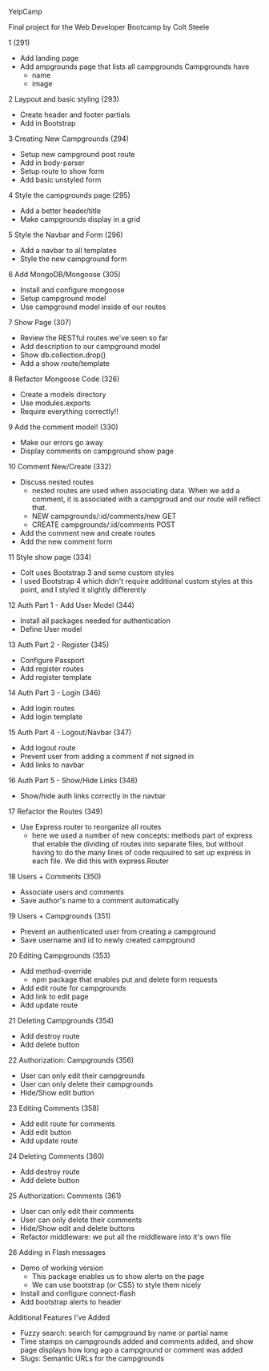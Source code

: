 YelpCamp

Final project for the Web Developer Bootcamp by Colt Steele

1 (291)
  - Add landing page
  - Add ampgrounds page that lists all campgrounds
    Campgrounds have
    - name
    - image

2 Laypout and basic styling (293)
  - Create header and footer partials
  - Add in Bootstrap

3 Creating New Campgrounds (294)
  - Setup new campground post route
  - Add in body-parser
  - Setup route to show form
  - Add basic unstyled form

4 Style the campgrounds page (295)
  - Add a better header/title
  - Make campgrounds display in a grid

5 Style the Navbar and Form (296)
  - Add a navbar to all templates
  - Style the new campground form

6 Add MongoDB/Mongoose (305)
  - Install and configure mongoose
  - Setup campground model
  - Use campground model inside of our routes

7 Show Page (307)
  - Review the RESTful routes we've seen so far
  - Add description to our campground model
  - Show db.collection.drop()
  - Add a show route/template

8 Refactor Mongoose Code (326)
  - Create a models directory
  - Use modules.exports
  - Require everything correctly!!

9 Add the comment model! (330)
  - Make our errors go away
  - Display comments on campground show page

10 Comment New/Create (332)
  - Discuss nested routes
    - nested routes are used when associating data. When we add a comment, it is associated with a campgroud and our route will reflect that.
    - NEW     campgrounds/:id/comments/new    GET
    - CREATE  campgrounds/:id/comments        POST
  - Add the comment new and create routes
  - Add the new comment form

11 Style show page (334)
  - Colt uses Bootstrap 3 and some custom styles
  - I used Bootstrap 4 which didn't require additional custom styles at this point, and I styled it slightly differently

12 Auth Part 1 - Add User Model (344)
  - Install all packages needed for authentication
  - Define User model

13 Auth Part 2 - Register (345)
  - Configure Passport
  - Add register routes
  - Add register template

14 Auth Part 3 - Login (346)
  - Add login routes
  - Add login template

15 Auth Part 4 - Logout/Navbar (347)
  - Add logout route
  - Prevent user from adding a comment if not signed in
  - Add links to navbar

16 Auth Part 5 - Show/Hide Links (348)
  - Show/hide auth links correctly in the navbar

17 Refactor the Routes (349)
  - Use Express router to reorganize all routes
    - here we used a number of new concepts: methods part of express that enable the dividing of routes into separate files, but without having to do the many lines of code requuired to set up express in each file. We did this with express.Router

18 Users + Comments (350)
  - Associate users and comments
  - Save author's name to a comment automatically

19 Users + Campgrounds (351)
  - Prevent an authenticated user from creating a campground
  - Save username and id to newly created campground

20 Editing Campgrounds (353)
  - Add method-override
    - npm package that enables put and delete form requests
  - Add edit route for campgrounds
  - Add link to edit page
  - Add update route

21 Deleting Campgrounds (354)
  - Add destroy route
  - Add delete button

22 Authorization: Campgrounds (356)
  - User can only edit their campgrounds
  - User can only delete their campgrounds
  - Hide/Show edit button

23 Editing Comments (358)
  - Add edit route for comments
  - Add edit button
  - Add update route

24 Deleting Comments (360)
  - Add destroy route
  - Add delete button

25 Authorization: Comments (361)
  - User can only edit their comments
  - User can only delete their comments
  - Hide/Show edit and delete buttons
  - Refactor middleware: we put all the middleware into it's own file

26 Adding in Flash messages
  - Demo of working version
    - This package enables us to show alerts on the page
    - We can use bootstrap (or CSS) to style them nicely
  - Install and configure connect-flash
  - Add bootstrap alerts to header

Additional Features I've Added
  - Fuzzy search: search for campground by name or partial name
  - Time stamps on campgrounds added and comments added, and show page displays how long ago a campground or comment was added
  - Slugs: Semantic URLs for the campgrounds
